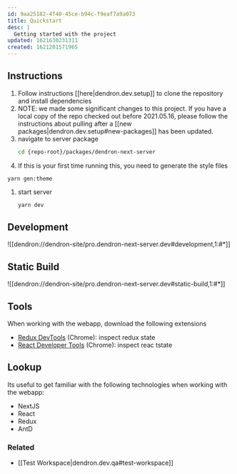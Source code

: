 ```yaml
---
id: 9aa25182-4f40-45ce-b94c-f9eaf7a9a073
title: Quickstart
desc: |
  Getting started with the project
updated: 1621630231311
created: 1621201571965
---
```



## Instructions
1. Follow instructions [[here|dendron.dev.setup]] to clone the repository and install dependencies
1. NOTE: we made some significant changes to this project. If you have a local copy of the repo checked out before 2021.05.16, please follow the instructions about pulling after a [[new packages|dendron.dev.setup#new-packages]] has been updated.
1. navigate to server package
   ```bash
   cd {repo-root}/packages/dendron-next-server
   ```
1. If this is your first time running this, you need to generate the style files
  ```
  yarn gen:theme
  ```
1. start server
   ```bash
   yarn dev
   ```

## Development 

![[dendron://dendron-site/pro.dendron-next-server.dev#development,1:#*]]

## Static Build

![[dendron://dendron-site/pro.dendron-next-server.dev#static-build,1:#*]]

## Tools
When working with the webapp, download the following extensions
- [Redux DevTools](https://chrome.google.com/webstore/detail/redux-devtools/lmhkpmbekcpmknklioeibfkpmmfibljd?hl=en) (Chrome): inspect redux state
- [React Developer Tools](https://chrome.google.com/webstore/detail/react-developer-tools/fmkadmapgofadopljbjfkapdkoienihi?hl=en) (Chrome): inspect reac tstate

## Lookup
Its useful to get familiar with the following technologies when working with the webapp:
- NextJS
- React
- Redux
- AntD

### Related
- [[Test Workspace|dendron.dev.qa#test-workspace]]